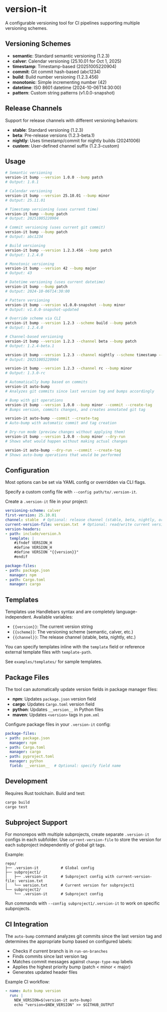 # version-it

A configurable versioning tool for CI pipelines supporting multiple versioning schemes.

## Versioning Schemes

- **semantic**: Standard semantic versioning (1.2.3)
- **calver**: Calendar versioning (25.10.01 for Oct 1, 2025)
- **timestamp**: Timestamp-based (20251005220904)
- **commit**: Git commit hash-based (abc1234)
- **build**: Build number versioning (1.2.3.456)
- **monotonic**: Simple incrementing number (42)
- **datetime**: ISO 8601 datetime (2024-10-06T14:30:00)
- **pattern**: Custom string patterns (v1.0.0-snapshot)

## Release Channels

Support for release channels with different versioning behaviors:

- **stable**: Standard versioning (1.2.3)
- **beta**: Pre-release versions (1.2.3-beta.1)
- **nightly**: Uses timestamp/commit for nightly builds (20241006)
- **custom**: User-defined channel suffix (1.2.3-custom)

## Usage

```bash
# Semantic versioning
version-it bump --version 1.0.0 --bump patch
# Output: 1.0.1

# Calendar versioning
version-it bump --version 25.10.01 --bump minor
# Output: 25.11.01

# Timestamp versioning (uses current time)
version-it bump --bump patch
# Output: 20251005220904

# Commit versioning (uses current git commit)
version-it bump --bump patch
# Output: abc1234

# Build versioning
version-it bump --version 1.2.3.456 --bump patch
# Output: 1.2.4.0

# Monotonic versioning
version-it bump --version 42 --bump major
# Output: 43

# Datetime versioning (uses current datetime)
version-it bump --bump patch
# Output: 2024-10-06T14:30:00

# Pattern versioning
version-it bump --version v1.0.0-snapshot --bump minor
# Output: v1.0.0-snapshot-updated

# Override scheme via CLI
version-it bump --version 1.2.3 --scheme build --bump patch
# Output: 1.2.4.0

# Channel-based versioning
version-it bump --version 1.2.3 --channel beta --bump patch
# Output: 1.2.4-beta.1

version-it bump --version 1.2.3 --channel nightly --scheme timestamp --bump patch
# Output: 20251005220904

version-it bump --version 1.2.3 --channel rc --bump minor
# Output: 1.3.0-rc

# Automatically bump based on commits
version-it auto-bump
# Analyzes git commits since last version tag and bumps accordingly

# Bump with git operations
version-it bump --version 1.0.0 --bump minor --commit --create-tag
# Bumps version, commits changes, and creates annotated git tag

version-it auto-bump --commit --create-tag
# Auto-bump with automatic commit and tag creation

# Dry-run mode (preview changes without applying them)
version-it bump --version 1.0.0 --bump minor --dry-run
# Shows what would happen without making actual changes

version-it auto-bump --dry-run --commit --create-tag
# Shows auto-bump operations that would be performed
```

## Configuration

Most options can be set via YAML config or overridden via CLI flags.

Specify a custom config file with `--config path/to/.version-it`.

Create a `.version-it` file in your project:

```yaml
versioning-scheme: calver
first-version: 25.10.01
channel: stable  # Optional: release channel (stable, beta, nightly, or custom)
current-version-file: version.txt  # Optional: read/write current version from/to this file
version-headers:
- path: include/version.h
  template: |
    #ifndef VERSION_H
    #define VERSION_H
    #define VERSION "{{version}}"
    #endif

package-files:
- path: package.json
  manager: npm
- path: Cargo.toml
  manager: cargo
```

## Templates

Templates use Handlebars syntax and are completely language-independent. Available variables:
- `{{version}}`: The current version string
- `{{scheme}}`: The versioning scheme (semantic, calver, etc.)
- `{{channel}}`: The release channel (stable, beta, nightly, etc.)

You can specify templates inline with the `template` field or reference external template files with `template-path`.

See `examples/templates/` for sample templates.

## Package Files

The tool can automatically update version fields in package manager files:

- **npm**: Updates `package.json` version field
- **cargo**: Updates `Cargo.toml` version field
- **python**: Updates `__version__` in Python files
- **maven**: Updates `<version>` tags in `pom.xml`

Configure package files in your `.version-it` config:

```yaml
package-files:
- path: package.json
  manager: npm
- path: Cargo.toml
  manager: cargo
- path: pyproject.toml
  manager: python
  field: __version__  # Optional: specify field name
```

## Development

Requires Rust toolchain. Build and test:

```bash
cargo build
cargo test
```

## Subproject Support

For monorepos with multiple subprojects, create separate `.version-it` configs in each subfolder. Use `current-version-file` to store the version for each subproject independently of global git tags.

Example:
```
repo/
├── .version-it          # Global config
├── subproject1/
│   ├── .version-it      # Subproject config with current-version-file: version.txt
│   └── version.txt      # Current version for subproject1
└── subproject2/
    └── .version-it      # Subproject config
```

Run commands with `--config subproject1/.version-it` to work on specific subprojects.

## CI Integration

The `auto-bump` command analyzes git commits since the last version tag and determines the appropriate bump based on configured labels:

- Checks if current branch is in `run-on-branches`
- Finds commits since last version tag
- Matches commit messages against `change-type-map` labels
- Applies the highest priority bump (patch < minor < major)
- Generates updated header files

Example CI workflow:
```yaml
- name: Auto bump version
  run: |
    NEW_VERSION=$(version-it auto-bump)
    echo "version=$NEW_VERSION" >> $GITHUB_OUTPUT
```
